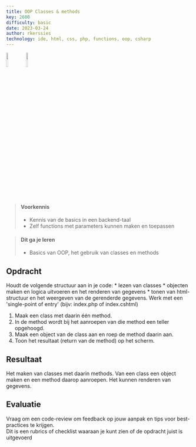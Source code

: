 ```yaml
---
title: OOP Classes & methods
key: 2600
difficulty: basic
date: 2023-03-24
author: rkerssies
technology: ide, html, css, php, functions, oop, csharp
---
```


<img src="{{ '/_assets/api/PHP-logo.png' | url }}" style="width:10%;">
<img src="{{ '/_assets/api/c-sharp.png' | url }}" style="width:10%;">

> #### Voorkennis
> * Kennis van de basics in een backend-taal
> * Zelf functions met parameters kunnen maken en toepassen  

> #### Dit ga je leren
> * Basics van OOP, het gebruik van classes en methods


## Opdracht
Houdt de volgende structuur aan in je code:
    * lezen van classes
    * objecten maken en logica uitvoeren en het renderen van gegevens
    * tonen van html-structuur en het weergeven van de gerenderde gegevens.
Werk met een 'single-point of entry' (bijv: index.php of index.cshtml)

1. Maak een class met daarin één method. <br>
2. In de method wordt bij het aanroepen van die method een teller opgehoogd.<br>
3. Maak een object van de class aan en roep de method daarin aan. 
4. Toon het resultaat (return van de method) op het scherm.

## Resultaat
Het maken van classes met daarin methods. 
Van een class een object maken en een method daarop aanroepen.
Het kunnen renderen van gegevens.

## Evaluatie
Vraag om een code-review om feedback op jouw aanpak en tips voor best-practices te krijgen.<br>
Dit is een rubrics of checklist waaraan je kunt zien of de opdracht juist is uitgevoerd
